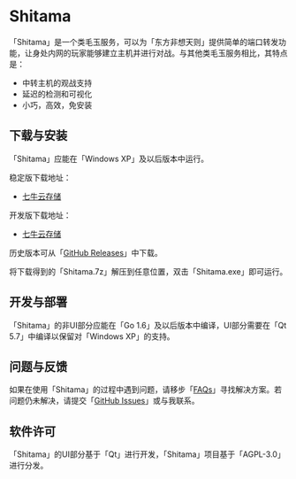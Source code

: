 
# Shitama

「Shitama」是一个类毛玉服务，可以为「东方非想天则」提供简单的端口转发功能，让身处内网的玩家能够建立主机并进行对战。与其他类毛玉服务相比，其特点是：

* 中转主机的观战支持
* 延迟的检测和可视化
* 小巧，高效，免安装

## 下载与安装

「Shitama」应能在「Windows XP」及以后版本中运行。

稳定版下载地址：

* [七牛云存储](http://orwlb5cqk.bkt.clouddn.com/Shitama.7z)

开发版下载地址：

* [七牛云存储](http://orwlb5cqk.bkt.clouddn.com/Shitama-dev.7z)

历史版本可从「[GitHub Releases](https://github.com/evshiron/shitama/releases)」中下载。

将下载得到的「Shitama.7z」解压到任意位置，双击「Shitama.exe」即可运行。

## 开发与部署

「Shitama」的非UI部分应能在「Go 1.6」及以后版本中编译，UI部分需要在「Qt 5.7」中编译以保留对「Windows XP」的支持。

## 问题与反馈

如果在使用「Shitama」的过程中遇到问题，请移步「[FAQs](./docs/zh_CN/FAQs.md)」寻找解决方案。若问题仍未解决，请提交「[GitHub Issues](https://github.com/evshiron/shitama/issues)」或与我联系。

## 软件许可

「Shitama」的UI部分基于「Qt」进行开发，「Shitama」项目基于「AGPL-3.0」进行分发。
